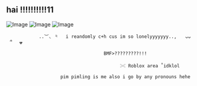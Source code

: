 ## hai !!!!!!!!!!11

<img src="https://media.discordapp.net/attachments/1374134682261913731/1397316080472690728/Screenshot_2025-07-22_3.31.40_PM.png?ex=68814782&amp;is=687ff602&amp;hm=b988f3afa6a5c56c688420d018e85228f6e4f55455763640db80e940cd98c56d&amp;=&amp;format=webp&amp;quality=lossless&amp;width=265&amp;height=353" alt="Image"/> <img src="https://media.discordapp.net/attachments/1374134682261913731/1397316080472690728/Screenshot_2025-07-22_3.31.40_PM.png?ex=68814782&amp;is=687ff602&amp;hm=b988f3afa6a5c56c688420d018e85228f6e4f55455763640db80e940cd98c56d&amp;=&amp;format=webp&amp;quality=lossless&amp;width=265&amp;height=353" alt="Image"/> <img src="https://media.discordapp.net/attachments/1374134682261913731/1397316080472690728/Screenshot_2025-07-22_3.31.40_PM.png?ex=68814782&amp;is=687ff602&amp;hm=b988f3afa6a5c56c688420d018e85228f6e4f55455763640db80e940cd98c56d&amp;=&amp;format=webp&amp;quality=lossless&amp;width=265&amp;height=353" alt="Image"/> 




            

                ..︶◟ ⺀　 i reandomly c+h cus im so lonelyyyyyyy..,  ⠀ᴗᴗ　⠀՞ 　💔 

                                        BMF>?????????!!!

                                              𓏵 Roblox area ˚idklol

                        pim pimling is me also i go by any pronouns hehe
